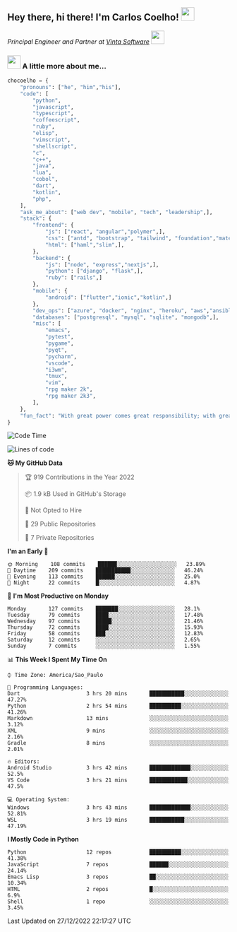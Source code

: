 <h2>Hey there, hi there! I'm Carlos Coelho! <img src="https://emoji.gg/assets/emoji/6680_this_is_fine.png" width="30"></h2>
<p><em>Principal Engineer and Partner at <a href="http://www.vintasoftware.com">Vinta Software</a> <img src="https://emojis.slackmojis.com/emojis/images/1613461409/13263/bongocat_code.gif?1613461409" width="30"> 
</em></p>

### <img src="https://emojis.slackmojis.com/emojis/images/1597320283/10003/catjam.gif?1597320283" width="30"> A little more about me...  

```python
chocoelho = {
    "pronouns": ["he", "him","his"],
    "code": [
        "python",
        "javascript",
        "typescript",
        "coffeescript",
        "ruby",
        "elisp",
        "vimscript",
        "shellscript",
        "c",
        "c++",
        "java",
        "lua",
        "cobol",
        "dart",
        "kotlin",
        "php",
    ],
    "ask_me_about": ["web dev", "mobile", "tech", "leadership",],
    "stack": {
        "frontend": {
            "js": ["react", "angular","polymer",],
            "css": ["antd", "bootstrap", "tailwind", "foundation","material","sass","less",],
            "html": ["haml","slim",],
        },
        "backend": {
            "js": ["node", "express","nextjs",],
            "python": ["django", "flask",],
            "ruby": ["rails",]
        },
        "mobile": {
            "android": ["flutter","ionic","kotlin",]
        },
        "dev_ops": ["azure", "docker", "nginx", "heroku", "aws","ansible",],
        "databases": ["postgresql", "mysql", "sqlite", "mongodb",],
        "misc": [
            "emacs",
            "pytest",
            "pygame",
            "pyqt",
            "pycharm",
            "vscode",
            "i3wm",
            "tmux",
            "vim",
            "rpg maker 2k",
            "rpg maker 2k3",
        ],
    },
    "fun_fact": "With great power comes great responsibility; with great responsibility can come extreme stress"
}
```

<!--START_SECTION:waka-->
![Code Time](http://img.shields.io/badge/Code%20Time-1%2C718%20hrs%2014%20mins-blue)

![Lines of code](https://img.shields.io/badge/From%20Hello%20World%20I%27ve%20Written-40%20Thousand%20lines%20of%20code-blue)

**🐱 My GitHub Data** 

> 🏆 919 Contributions in the Year 2022
 > 
> 📦 1.9 kB Used in GitHub's Storage 
 > 
> 🚫 Not Opted to Hire
 > 
> 📜 29 Public Repositories 
 > 
> 🔑 7 Private Repositories  
 > 
**I'm an Early 🐤** 

```text
🌞 Morning    108 commits    ██████░░░░░░░░░░░░░░░░░░░   23.89% 
🌆 Daytime    209 commits    ███████████░░░░░░░░░░░░░░   46.24% 
🌃 Evening    113 commits    ██████░░░░░░░░░░░░░░░░░░░   25.0% 
🌙 Night      22 commits     █░░░░░░░░░░░░░░░░░░░░░░░░   4.87%

```
📅 **I'm Most Productive on Monday** 

```text
Monday       127 commits    ███████░░░░░░░░░░░░░░░░░░   28.1% 
Tuesday      79 commits     ████░░░░░░░░░░░░░░░░░░░░░   17.48% 
Wednesday    97 commits     █████░░░░░░░░░░░░░░░░░░░░   21.46% 
Thursday     72 commits     ████░░░░░░░░░░░░░░░░░░░░░   15.93% 
Friday       58 commits     ███░░░░░░░░░░░░░░░░░░░░░░   12.83% 
Saturday     12 commits     ░░░░░░░░░░░░░░░░░░░░░░░░░   2.65% 
Sunday       7 commits      ░░░░░░░░░░░░░░░░░░░░░░░░░   1.55%

```


📊 **This Week I Spent My Time On** 

```text
⌚︎ Time Zone: America/Sao_Paulo

💬 Programming Languages: 
Dart                     3 hrs 20 mins       ███████████░░░░░░░░░░░░░░   47.27% 
Python                   2 hrs 54 mins       ██████████░░░░░░░░░░░░░░░   41.26% 
Markdown                 13 mins             ░░░░░░░░░░░░░░░░░░░░░░░░░   3.12% 
XML                      9 mins              ░░░░░░░░░░░░░░░░░░░░░░░░░   2.16% 
Gradle                   8 mins              ░░░░░░░░░░░░░░░░░░░░░░░░░   2.01%

🔥 Editors: 
Android Studio           3 hrs 42 mins       █████████████░░░░░░░░░░░░   52.5% 
VS Code                  3 hrs 21 mins       ████████████░░░░░░░░░░░░░   47.5%

💻 Operating System: 
Windows                  3 hrs 43 mins       █████████████░░░░░░░░░░░░   52.81% 
WSL                      3 hrs 19 mins       ███████████░░░░░░░░░░░░░░   47.19%

```

**I Mostly Code in Python** 

```text
Python                   12 repos            ██████████░░░░░░░░░░░░░░░   41.38% 
JavaScript               7 repos             ██████░░░░░░░░░░░░░░░░░░░   24.14% 
Emacs Lisp               3 repos             ██░░░░░░░░░░░░░░░░░░░░░░░   10.34% 
HTML                     2 repos             █░░░░░░░░░░░░░░░░░░░░░░░░   6.9% 
Shell                    1 repo              ░░░░░░░░░░░░░░░░░░░░░░░░░   3.45%

```



 Last Updated on 27/12/2022 22:17:27 UTC
<!--END_SECTION:waka-->

